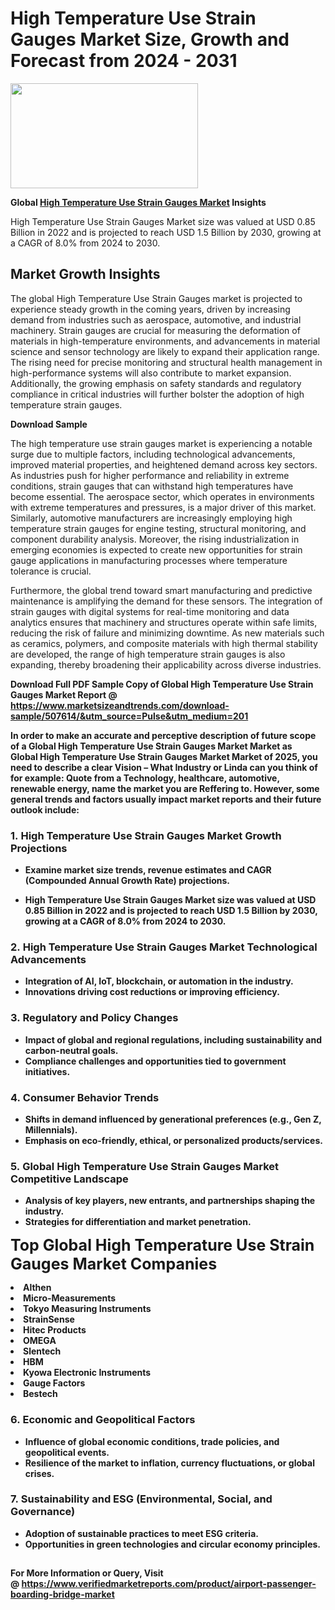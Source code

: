 <H1>High Temperature Use Strain Gauges Market Size, Growth and Forecast from 2024 - 2031</H1><img class="aligncenter size-medium wp-image-584254" src="https://thirdeyenews.in/wp-content/uploads/2024/09/Global-Market-Research-300x168.jpeg" alt="" width="300" height="168" /><p><strong>Global&nbsp;<a href="https://www.marketsizeandtrends.com/download-sample/507614/&amp;utm_source=Pulse&amp;utm_medium=201">High Temperature Use Strain Gauges Market</a> Insights</strong></p><p>High Temperature Use Strain Gauges Market size was valued at USD 0.85 Billion in 2022 and is projected to reach USD 1.5 Billion by 2030, growing at a CAGR of 8.0% from 2024 to 2030.</p><p><h2>Market Growth Insights</h2> <p>The global High Temperature Use Strain Gauges market is projected to experience steady growth in the coming years, driven by increasing demand from industries such as aerospace, automotive, and industrial machinery. Strain gauges are crucial for measuring the deformation of materials in high-temperature environments, and advancements in material science and sensor technology are likely to expand their application range. The rising need for precise monitoring and structural health management in high-performance systems will also contribute to market expansion. Additionally, the growing emphasis on safety standards and regulatory compliance in critical industries will further bolster the adoption of high temperature strain gauges.</p> <p><strong>Download Sample</strong></p> <p>The high temperature use strain gauges market is experiencing a notable surge due to multiple factors, including technological advancements, improved material properties, and heightened demand across key sectors. As industries push for higher performance and reliability in extreme conditions, strain gauges that can withstand high temperatures have become essential. The aerospace sector, which operates in environments with extreme temperatures and pressures, is a major driver of this market. Similarly, automotive manufacturers are increasingly employing high temperature strain gauges for engine testing, structural monitoring, and component durability analysis. Moreover, the rising industrialization in emerging economies is expected to create new opportunities for strain gauge applications in manufacturing processes where temperature tolerance is crucial.</p> <p>Furthermore, the global trend toward smart manufacturing and predictive maintenance is amplifying the demand for these sensors. The integration of strain gauges with digital systems for real-time monitoring and data analytics ensures that machinery and structures operate within safe limits, reducing the risk of failure and minimizing downtime. As new materials such as ceramics, polymers, and composite materials with high thermal stability are developed, the range of high temperature strain gauges is also expanding, thereby broadening their applicability across diverse industries.</p> <p><strong></p><p><span class=""><strong>Download Full PDF Sample Copy of Global High Temperature Use Strain Gauges Market Report</strong> @ <a href="https://www.marketsizeandtrends.com/download-sample/507614/&amp;utm_source=Pulse&amp;utm_medium=201" target="_blank">https://www.marketsizeandtrends.com/download-sample/507614/&amp;utm_source=Pulse&amp;utm_medium=201</a></span></p><p>In order to make an accurate and perceptive description of future scope of a Global&nbsp;High Temperature Use Strain Gauges Market Market as Global&nbsp;High Temperature Use Strain Gauges Market Market of 2025, you need to describe a clear Vision &ndash; What Industry or Linda can you think of for example: Quote from a Technology, healthcare, automotive, renewable energy, name the market you are Reffering to. However, some general trends and factors usually impact market reports and their future outlook include:</p><h3>1.&nbsp;<strong>High Temperature Use Strain Gauges Market Growth Projections</strong></h3><ul><li>Examine market size trends, revenue estimates and CAGR (Compounded Annual Growth Rate) projections.</li><li><p>High Temperature Use Strain Gauges Market size was valued at USD 0.85 Billion in 2022 and is projected to reach USD 1.5 Billion by 2030, growing at a CAGR of 8.0% from 2024 to 2030.</p></li></ul><h3>2.&nbsp;<strong>High Temperature Use Strain Gauges Market Technological Advancements</strong></h3><ul><li>Integration of AI, IoT, blockchain, or automation in the industry.</li><li>Innovations driving cost reductions or improving efficiency.</li></ul><h3>3.&nbsp;<strong>Regulatory and Policy Changes</strong></h3><ul><li>Impact of global and regional regulations, including sustainability and carbon-neutral goals.</li><li>Compliance challenges and opportunities tied to government initiatives.</li></ul><h3>4.&nbsp;<strong>Consumer Behavior Trends</strong></h3><ul><li>Shifts in demand influenced by generational preferences (e.g., Gen Z, Millennials).</li><li>Emphasis on eco-friendly, ethical, or personalized products/services.</li></ul><h3>5.&nbsp;<strong>Global High Temperature Use Strain Gauges Market Competitive Landscape</strong></h3><ul><li>Analysis of key players, new entrants, and partnerships shaping the industry.</li><li>Strategies for differentiation and market penetration.</li></ul><p data-pm-slice="1 1 []"><span style="color: inherit; font-family: inherit; font-size: 25px;">Top Global High Temperature Use Strain Gauges Market Companies</span></p><div class="" data-test-id=""><p><li>Althen</li><li> Micro-Measurements</li><li> Tokyo Measuring Instruments</li><li> StrainSense</li><li> Hitec Products</li><li> OMEGA</li><li> Slentech</li><li> HBM</li><li> Kyowa Electronic Instruments</li><li> Gauge Factors</li><li> Bestech</li></p></div><h3>6.&nbsp;<strong>Economic and Geopolitical Factors</strong></h3><ul><li>Influence of global economic conditions, trade policies, and geopolitical events.</li><li>Resilience of the market to inflation, currency fluctuations, or global crises.</li></ul><h3>7.&nbsp;<strong>Sustainability and ESG (Environmental, Social, and Governance)</strong></h3><ul><li>Adoption of sustainable practices to meet ESG criteria.</li><li>Opportunities in green technologies and circular economy principles.</li></ul><h2><strong style="font-size: 14px;">For More Information or Query, Visit @&nbsp;</strong><a style="background-color: #ffffff; font-size: 14px;" href="https://www.marketsizeandtrends.com/report/high-temperature-use-strain-gauges-market/" target="_blank">https://www.verifiedmarketreports.com/product/airport-passenger-boarding-bridge-market</a></h2>
